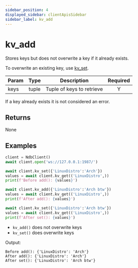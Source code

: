 ```yaml
---
sidebar_position: 4
displayed_sidebar: clientApisSidebar
sidebar_label: kv_add
---
```


# kv_add
Stores keys but does not overwrite a key if it already exists.

To overwrite an existing key, use [kv_set](./Set).

|Param|Type|Description|Required|
|--|:-:|--|:-:|
|keys|tuple|Tuple of keys to retrieve|Y|


If a key already exists it is not considered an error.


## Returns
None



## Examples

```py title='Avoid overwriting'
client = NdbClient()
await client.open('ws://127.0.0.1:1987/')

await client.kv_set({'LinuxDistro':'Arch'})
values = await client.kv_get(('LinuxDistro',))
print(f'Before add(): {values}')

await client.kv_add({'LinuxDistro':'Arch btw'})
values = await client.kv_get(('LinuxDistro',))
print(f'After add(): {values}')

await client.kv_set({'LinuxDistro':'Arch btw'})
values = await client.kv_get(('LinuxDistro',))
print(f'After set(): {values}')
```

- `kv_add()` does not overwrite keys
- `kv_set()` does overwrite keys

Output:
```
Before add(): {'LinuxDistro': 'Arch'}
After add(): {'LinuxDistro': 'Arch'}
After set(): {'LinuxDistro': 'Arch btw'}
```